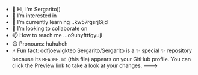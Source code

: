 - 👋 Hi, I’m Sergarito))
- 👀 I’m interested in 
- 🌱 I’m currently learning ..kw57rgsrj6ijd
- 💞️ I’m looking to collaborate on 
- 📫 How to reach me ...o9uhyfttfgyuji
- 😄 Pronouns: huhuheh
- ⚡ Fun fact: odfjoewigktep
Sergarito/Sergarito is a ✨ special ✨ repository because its `README.md` (this file) appears on your GitHub profile.
You can click the Preview link to take a look at your changes.
--->
